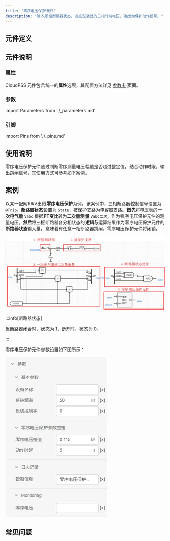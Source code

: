```yaml
---
title: "零序电压保护元件"
description: "输入所控断路器状态，测点安装处的三相时域电压，输出为保护动作信号。"
---
```


## 元件定义

## 元件说明



### 属性

CloudPSS 元件包含统一的**属性**选项，其配置方法详见 [参数卡](docs/documents/software/10-xstudio/20-simstudio/40-workbench/20-function-zone/30-design-tab/30-param-panel/index.md) 页面。

### 参数

import Parameters from './_parameters.md'

<Parameters/>

### 引脚

import Pins from './_pins.md'

<Pins/>

## 使用说明
零序电压保护元件通过判断零序测量电压幅值是否超过整定值，结合动作时限，输出跳闸信号，其使用方式可参考如下案例。


## 案例

以某一配网10kV出线**零序电压保护**为例。该案例中，三相断路器控制信号设置为 `@Trip`，**断路器状态**设置为 `State`，被保护支路为电容器支路。**首先**将电压表的**一次电气量** `Vabc` 根据**PT变比**转为**二次量测量** `Vabc二次`，作为零序电压保护元件的测量电压。**然后**将三相断路器各分相状态的**逻辑与**运算结果作为零序电压保护元件的**断路器状态**输入量，意味着有任意一相断路器跳闸，零序电压保护元件将闭锁。


 ![零序电压保护元件使用案例](./_zerosequenceovervoltageprotection.png)

 :::info[断路器状态]

当断路器闭合时，状态为 1，断开时，状态为 0。

:::

零序电压保护元件参数设置如下图所示：

 ![零序电压保护元件参数设置](./_config.png)

## 常见问题





